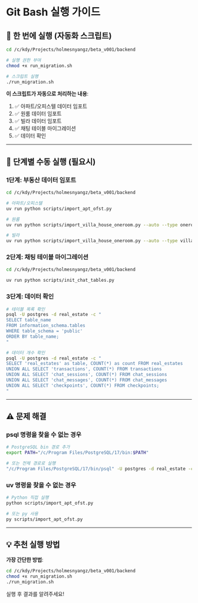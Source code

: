 # Git Bash 실행 가이드

## 🚀 한 번에 실행 (자동화 스크립트)

```bash
cd /c/kdy/Projects/holmesnyangz/beta_v001/backend

# 실행 권한 부여
chmod +x run_migration.sh

# 스크립트 실행
./run_migration.sh
```

**이 스크립트가 자동으로 처리하는 내용**:
1. ✅ 아파트/오피스텔 데이터 임포트
2. ✅ 원룸 데이터 임포트
3. ✅ 빌라 데이터 임포트
4. ✅ 채팅 테이블 마이그레이션
5. ✅ 데이터 확인

---

## 📝 단계별 수동 실행 (필요시)

### 1단계: 부동산 데이터 임포트

```bash
cd /c/kdy/Projects/holmesnyangz/beta_v001/backend

# 아파트/오피스텔
uv run python scripts/import_apt_ofst.py

# 원룸
uv run python scripts/import_villa_house_oneroom.py --auto --type oneroom

# 빌라
uv run python scripts/import_villa_house_oneroom.py --auto --type villa
```

### 2단계: 채팅 테이블 마이그레이션

```bash
cd /c/kdy/Projects/holmesnyangz/beta_v001/backend

uv run python scripts/init_chat_tables.py
```

### 3단계: 데이터 확인

```bash
# 테이블 목록 확인
psql -U postgres -d real_estate -c "
SELECT table_name
FROM information_schema.tables
WHERE table_schema = 'public'
ORDER BY table_name;
"

# 데이터 개수 확인
psql -U postgres -d real_estate -c "
SELECT 'real_estates' as table, COUNT(*) as count FROM real_estates
UNION ALL SELECT 'transactions', COUNT(*) FROM transactions
UNION ALL SELECT 'chat_sessions', COUNT(*) FROM chat_sessions
UNION ALL SELECT 'chat_messages', COUNT(*) FROM chat_messages
UNION ALL SELECT 'checkpoints', COUNT(*) FROM checkpoints;
"
```

---

## ⚠️ 문제 해결

### psql 명령을 찾을 수 없는 경우

```bash
# PostgreSQL bin 경로 추가
export PATH="/c/Program Files/PostgreSQL/17/bin:$PATH"

# 또는 전체 경로로 실행
"/c/Program Files/PostgreSQL/17/bin/psql" -U postgres -d real_estate -c "SELECT version();"
```

### uv 명령을 찾을 수 없는 경우

```bash
# Python 직접 실행
python scripts/import_apt_ofst.py

# 또는 py 사용
py scripts/import_apt_ofst.py
```

---

## 💡 추천 실행 방법

**가장 간단한 방법**:
```bash
cd /c/kdy/Projects/holmesnyangz/beta_v001/backend
chmod +x run_migration.sh
./run_migration.sh
```

실행 후 결과를 알려주세요!
